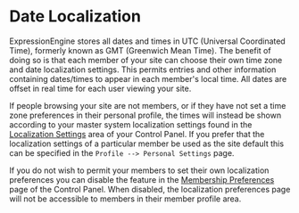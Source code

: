 <!--
    This source file is part of the open source project
    ExpressionEngine User Guide (https://github.com/ExpressionEngine/ExpressionEngine-User-Guide)

    @link      https://expressionengine.com/
    @copyright Copyright (c) 2003-2019, EllisLab Corp. (https://ellislab.com)
    @license   https://expressionengine.com/license Licensed under Apache License, Version 2.0
-->

# Date Localization

ExpressionEngine stores all dates and times in UTC (Universal Coordinated Time), formerly known as GMT (Greenwich Mean Time). The benefit of doing so is that each member of your site can choose their own time zone and date localization settings. This permits entries and other information containing dates/times to appear in each member's local time. All dates are offset in real time for each user viewing your site.

If people browsing your site are not members, or if they have not set a time zone preferences in their personal profile, the times will instead be shown according to your master system localization settings found in the [Localization Settings](control-panel/settings/general.md) area of your Control Panel. If you prefer that the localization settings of a particular member be used as the site default this can be specified in the `Profile --> Personal Settings` page.

If you do not wish to permit your members to set their own localization preferences you can disable the feature in the [Membership Preferences](control-panel/settings/members.md) page of the Control Panel. When disabled, the localization preferences page will not be accessible to members in their member profile area.
